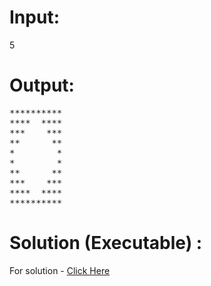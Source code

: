 # Input:
5
# Output:
<pre>
**********
****  ****
***    ***
**      **
*        *
*        *
**      **
***    ***
****  ****
**********
</pre>


# Solution (Executable) :
For solution - [Click Here](https://ide.geeksforgeeks.org/IGMZFl40s0)
